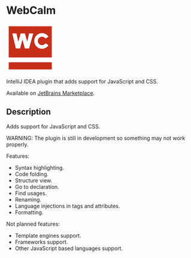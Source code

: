 # WebCalm
![Plugin icon](docs/icons/icon-128.png)

IntelliJ IDEA plugin that adds support for JavaScript and CSS.

Available on [JetBrains Marketplace](https://plugins.jetbrains.com/plugin/21826-webcalm).

## Description
<!-- Plugin description -->
Adds support for JavaScript and CSS.

WARNING: The plugin is still in development so something may not work properly.

Features:
- Syntax highlighting.
- Code folding.
- Structure view.
- Go to declaration.
- Find usages.
- Renaming.
- Language injections in tags and attributes.
- Formatting.

Not planned features:
- Template engines support.
- Frameworks support.
- Other JavaScript based languages support.
<!-- Plugin description end -->